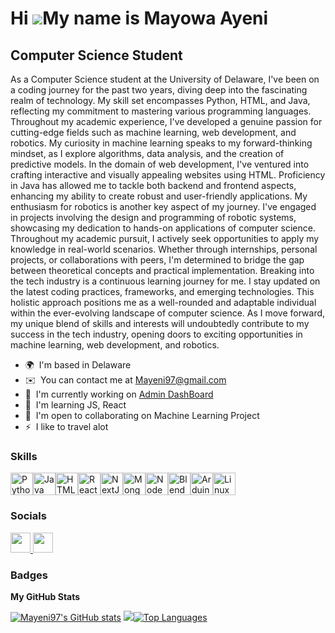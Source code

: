 Hi ![](https://user-images.githubusercontent.com/18350557/176309783-0785949b-9127-417c-8b55-ab5a4333674e.gif)My name is Mayowa Ayeni
====================================================================================================================================

Computer Science Student
------------------------

As a Computer Science student at the University of Delaware, I've been on a coding journey for the past two years, diving deep into the fascinating realm of technology. My skill set encompasses Python, HTML, and Java, reflecting my commitment to mastering various programming languages. Throughout my academic experience, I've developed a genuine passion for cutting-edge fields such as machine learning, web development, and robotics. My curiosity in machine learning speaks to my forward-thinking mindset, as I explore algorithms, data analysis, and the creation of predictive models. In the domain of web development, I've ventured into crafting interactive and visually appealing websites using HTML. Proficiency in Java has allowed me to tackle both backend and frontend aspects, enhancing my ability to create robust and user-friendly applications. My enthusiasm for robotics is another key aspect of my journey. I've engaged in projects involving the design and programming of robotic systems, showcasing my dedication to hands-on applications of computer science. Throughout my academic pursuit, I actively seek opportunities to apply my knowledge in real-world scenarios. Whether through internships, personal projects, or collaborations with peers, I'm determined to bridge the gap between theoretical concepts and practical implementation. Breaking into the tech industry is a continuous learning journey for me. I stay updated on the latest coding practices, frameworks, and emerging technologies. This holistic approach positions me as a well-rounded and adaptable individual within the ever-evolving landscape of computer science. As I move forward, my unique blend of skills and interests will undoubtedly contribute to my success in the tech industry, opening doors to exciting opportunities in machine learning, web development, and robotics.

*   🌍  I'm based in Delaware
*   ✉️  You can contact me at [Mayeni97@gmail.com](mailto:Mayeni97@gmail.com)
*   🚀  I'm currently working on [Admin DashBoard](http://github.com/Mayeni97/Admin_Dashboard)
*   🧠  I'm learning JS, React
*   🤝  I'm open to collaborating on Machine Learning Project
*   ⚡  I like to travel alot
 
  ### Skills 
<p align="left">
<a href="https://www.python.org/" target="_blank" rel="noreferrer"><img src="https://raw.githubusercontent.com/danielcranney/readme-generator/main/public/icons/skills/python-colored.svg" width="36" height="36" alt="Python" /></a><a href="https://www.oracle.com/java/" target="_blank" rel="noreferrer"><img src="https://raw.githubusercontent.com/danielcranney/readme-generator/main/public/icons/skills/java-colored.svg" width="36" height="36" alt="Java" /></a><a href="https://developer.mozilla.org/en-US/docs/Glossary/HTML5" target="_blank" rel="noreferrer"><img src="https://raw.githubusercontent.com/danielcranney/readme-generator/main/public/icons/skills/html5-colored.svg" width="36" height="36" alt="HTML5" /></a><a href="https://reactjs.org/" target="_blank" rel="noreferrer"><img src="https://raw.githubusercontent.com/danielcranney/readme-generator/main/public/icons/skills/react-colored.svg" width="36" height="36" alt="React" /></a><a href="https://nextjs.org/docs" target="_blank" rel="noreferrer"><img src="https://raw.githubusercontent.com/danielcranney/readme-generator/main/public/icons/skills/nextjs-colored-dark.svg" width="36" height="36" alt="NextJs" /></a><a href="https://www.mongodb.com/" target="_blank" rel="noreferrer"><img src="https://raw.githubusercontent.com/danielcranney/readme-generator/main/public/icons/skills/mongodb-colored.svg" width="36" height="36" alt="MongoDB" /></a><a href="https://nodejs.org/en/" target="_blank" rel="noreferrer"><img src="https://raw.githubusercontent.com/danielcranney/readme-generator/main/public/icons/skills/nodejs-colored.svg" width="36" height="36" alt="NodeJS" /></a><a href="https://www.blender.org/" target="_blank" rel="noreferrer"><img src="https://raw.githubusercontent.com/danielcranney/readme-generator/main/public/icons/skills/blender-colored.svg" width="36" height="36" alt="Blender" /></a><a href="https://store.arduino.cc/?gclid=Cj0KCQjw2eilBhCCARIsAG0Pf8uueBifykWcsSS4LPESeGQfxGVKJYnzV7bz471XfknQJy_1VINVWM8aAkLtEALw_wcB" target="_blank" rel="noreferrer"><img src="https://raw.githubusercontent.com/danielcranney/readme-generator/main/public/icons/skills/arduino-colored.svg" width="36" height="36" alt="Arduino" /></a><a href="https://www.linux.org" target="_blank" rel="noreferrer"><img src="https://raw.githubusercontent.com/danielcranney/readme-generator/main/public/icons/skills/linux-colored.svg" width="36" height="36" alt="Linux" /></a>
</p>

### Socials 

<p align="left">
<a href="https://www.github.com/Mayeni97" target="_blank" rel="noreferrer">
<picture>
<source media="(prefers-color-scheme: dark)" srcset="https://raw.githubusercontent.com/danielcranney/readme-generator/main/public/icons/socials/github-dark.svg" />
<source media="(prefers-color-scheme: light)" srcset="https://raw.githubusercontent.com/danielcranney/readme-generator/main/public/icons/socials/github.svg" />
<img src="https://raw.githubusercontent.com/danielcranney/readme-generator/main/public/icons/socials/github.svg" width="32" height="32" />
</picture>
</a>
<a href="https://www.linkedin.com/in/mayonezs" target="_blank" rel="noreferrer">
<picture>
<source media="(prefers-color-scheme: dark)" srcset="https://raw.githubusercontent.com/danielcranney/readme-generator/main/public/icons/socials/linkedin-dark.svg" />
<source media="(prefers-color-scheme: light)" srcset="https://raw.githubusercontent.com/danielcranney/readme-generator/main/public/icons/socials/linkedin.svg" />
<img src="https://raw.githubusercontent.com/danielcranney/readme-generator/main/public/icons/socials/linkedin.svg" width="32" height="32" />
</picture>
</a></p>

### Badges
<b>My GitHub Stats</b>

<a href="http://www.github.com/Mayeni97"><img src="https://github-readme-stats.vercel.app/api?username=Mayeni97&show_icons=true&hide=&count_private=true&title_color=0891b2&text_color=ffffff&icon_color=0891b2&bg_color=1c1917&hide_border=true&show_icons=true" alt="Mayeni97's GitHub stats" /></a>
<a href="http://www.github.com/Mayeni97"><img
src="https://github-readme-streak-stats.herokuapp.com/?user=Mayeni97&stroke=ffffff&background=1c1917&ring=0891b2&fire=0891b2&currStreakNum=ffffff&currStreakLabel=0891b2&sideNums=ffffff&sideLabels=ffffff&dates=ffffff&hide_border=true" /></a><a href="https://github.com/Mayeni97" align="left"><img src="https://github-readme-stats.vercel.app/api/top-langs/?username=Mayeni97&langs_count=10&title_color=0891b2&text_color=ffffff&icon_color=0891b2&bg_color=1c1917&hide_border=true&locale=en&custom_title=Top%20%Languages" alt="Top Languages" /></a>
